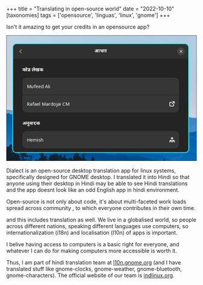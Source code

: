 +++
title = "Translating in open-source world"
date = "2022-10-10"
[taxonomies]
tags = ['opensource', 'linguas', 'linux', 'gnome']
+++

Isn't it amazing to get your credits in an opensource app?
<!-- more -->

![Screenshot showing credits in app called Dialect](/images/dialect-credits.png)

Dialect is an open-source desktop translation app for linux systems, specifically designed for GNOME desktop. I translated it into Hindi so that anyone using their desktop in Hindi may be able to see Hindi translations and the app doesnt look like an odd English app in hindi environment.

Open-source is not only about code, it's about multi-faceted work loads spread across community , to which everyone contributes in their own time.

and this includes translation as well. We live in a globalised world, so people across different nations, speaking different languages use computers, so internationalization (i18n) and localisation (l10n) of apps is important.

I belive having access to computers is a basic right for everyone, and whatever I can do for making computers more accessible is worth it.

Thus, I am part of hindi translation team at [l10n.gnome.org](https://l10n.gnome.org) (and I have translated stuff like gnome-clocks, gnome-weather, gnome-bluetooth, gnome-characters). The official website of our team is [indlinux.org](https://indlinux.org).
